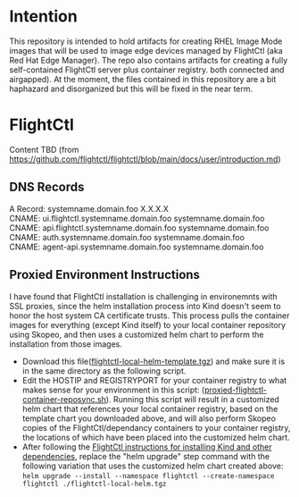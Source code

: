 # Intention

This repository is intended to hold artifacts for creating RHEL Image Mode images 
that will be used to image edge devices managed by FlightCtl (aka Red Hat Edge Manager).
The repo also contains artifacts for creating a fully self-contained 
FlightCtl server plus container registry. both connected and airgapped).
At the moment, the files contained in this repository are a bit haphazard and disorganized
but this will be fixed in the near term.

# FlightCtl

Content TBD (from https://github.com/flightctl/flightctl/blob/main/docs/user/introduction.md)

## DNS Records

A Record: systemname.domain.foo                 X.X.X.X  
CNAME:    ui.flightctl.systemname.domain.foo    systemname.domain.foo  
CNAME:    api.flightctl.systemname.domain.foo   systemname.domain.foo  
CNAME:    auth.systemname.domain.foo            systemname.domain.foo  
CNAME:    agent-api.systemname.domain.foo       systemname.domain.foo  

## Proxied Environment Instructions

I have found that FlightCtl installation is challenging in environemnts with SSL proxies, since
the helm installation process into Kind doesn't seem to honor the host system CA certificate trusts.
This process pulls the container images for everything (except Kind itself) to your local container repository
using Skopeo, and then uses a customized helm chart to perform the installation from those images.
* Download this file([flightctl-local-helm-template.tgz](https://github.com/tarexveff/rhel-bootc-plus-flightctl/blob/main/flightctl/flightctl-local-helm-template.tgz "flightctl-local-helm-template.tgz")) and make sure it is in the same directory as the following script.
* Edit the HOSTIP and REGISTRYPORT for your container registry to what makes sense for your environment in this script: ([proxied-flightctl-container-reposync.sh](https://github.com/tarexveff/rhel-bootc-plus-flightctl/blob/main/flightctl/proxied-flightctl-container-reposync.sh "proxied-flightctl-container-reposync.sh")).  Running this script will result in a customized helm chart that references your local container registry, based on the template chart you downloaded above, and will also perform Skopeo copies of the FlightCtl/dependancy containers to your container registry, the locations of which have been placed into the customized helm chart.
* After following the [FlightCtl instructions for installing Kind and other dependencies](https://github.com/flightctl/flightctl/blob/main/docs/user/getting-started.md), replace the "helm upgrade" step command with the following variation that uses the customized helm chart created above:  `helm upgrade --install --namespace flightctl --create-namespace flightctl ./flightctl-local-helm.tgz`



